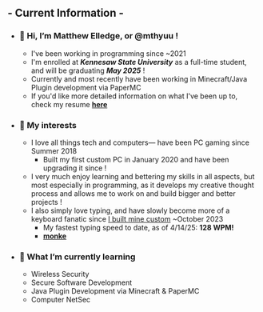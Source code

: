 ## - Current Information -

- ### 👋 **Hi, I’m Matthew Elledge, or @mthyuu !**
  - I've been working in programming since ~2021
  - I'm enrolled at **_Kennesaw State University_** as a full-time student, and will be graduating **_May 2025_** !
  - Currently and most recently have been working in Minecraft/Java Plugin development via PaperMC
  - If you'd like more detailed information on what I've been up to, check my resume __[here](https://github.com/mthyuu/aboutMe/blob/main/matthew_elledge_resume2025_02.pdf)__
    
- ### 👀 **My interests**
  - I love all things tech and computers— have been PC gaming since Summer 2018
      - Built my first custom PC in January 2020 and have been upgrading it since ! 
  - I very much enjoy learning and bettering my skills in all aspects, but most especially in programming, as it develops my creative thought process and allows me to work on and build bigger and better projects !
  - I also simply love typing, and have slowly become more of a keyboard fanatic since [I built mine custom](https://github.com/mthyuu/aboutMe/blob/main/keyboard/keyboard%20desc.md) ~October 2023
      - My fastest typing speed to date, as of 4/14/25: __128 WPM!__
      - __[monke](https://monkeytype.com/profile/mthyuu)__
    
- ### 🌱 **What I’m currently learning**
    - Wireless Security
    - Secure Software Development
    - Java Plugin Development via Minecraft & PaperMC
    - Computer NetSec
